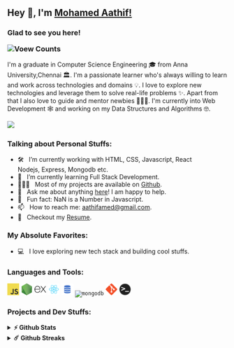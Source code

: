 ## Hey 👋, I'm [Mohamed Aathif!](https://github.com/Aathif-amed/)

<!-- [![Linkedin Badge](https://img.shields.io/badge/-LinkedIn-0e76a8?style=flat-square&logo=Linkedin&logoColor=white)](https://linkedin.com/in/Aathif-amed)
[![Website Badge](https://img.shields.io/badge/Website-3b5998?style=flat-square&logo=google-chrome&logoColor=white)](https://Aathif-amed.github.io/)
[![Twitter Badge](https://img.shields.io/badge/-Twitter-00acee?style=flat-square&logo=Twitter&logoColor=white)](https://twitter.com/Aathif-amed)
[![Instagram Badge](https://img.shields.io/badge/-Instagram-e4405f?style=flat-square&logo=Instagram&logoColor=white)](https://instagram.com/Aathif-amed/)
[![Telegram Badge](https://img.shields.io/badge/-Telegram-0088cc?style=flat-square&logo=Telegram&logoColor=white)](https://t.me/Aathif-amed) -->

### Glad to see you here! &nbsp; <p align="left"> <img src="https://komarev.com/ghpvc/?username=Aathif-amed&label=Profile%20views&color=0e75b6&style=flat" alt="Voew Counts"> </p>

I'm a graduate in Computer Science Engineering 🎓 from Anna University,Chennai 🏛. I'm a passionate learner who's always willing to learn and work across technologies and domains 💡. I love to explore new technologies and leverage them to solve real-life problems ✨. Apart from that I also love to guide and mentor newbies 👨🏻‍💻. I'm currently into Web Development 🕸️ and working on my Data Structures and Algorithms 🤓.





[![](https://gitwar.herokuapp.com/badge?username=Aathif-amed&label=Gitwar%20Profile%20Score&style=for-the-badge&color=0088cc)](https://gitwar.herokuapp.com/)



### Talking about Personal Stuffs:

- 🛠 &nbsp; I’m currently working with HTML, CSS, Javascript, React <br /> Nodejs, Express, Mongodb etc.
- 🚀 &nbsp; I’m currently learning Full Stack Development.
- 👨🏻‍💻 &nbsp; Most of my projects are available on [Github](https://github.com/Aathif-amed).
- 💬 &nbsp; Ask me about anything [here](https://github.com/Aathif-amed/Aathif/issues/2)! I am happy to help.
- 👾 &nbsp; Fun fact: NaN is a Number in Javascript.
- 📫 &nbsp; How to reach me: aathifamed@gmail.com.
- 📝 &nbsp; Checkout my [Resume](https://drive.google.com/file/d/1Tyb80B4JWgBuzYhJkLHuOrKuC9phmZTL/view?usp=sharing).

### My Absolute Favorites:

- 💻 &nbsp; I love exploring new tech stack and building cool stuffs.


### Languages and Tools:


<code><img height="27" src="https://raw.githubusercontent.com/github/explore/80688e429a7d4ef2fca1e82350fe8e3517d3494d/topics/javascript/javascript.png" alt="javascript"></code>
<code><img height="27" src="https://raw.githubusercontent.com/github/explore/80688e429a7d4ef2fca1e82350fe8e3517d3494d/topics/nodejs/nodejs.png" alt="nodejs"></code>
<code><img height="27" src="https://raw.githubusercontent.com/devicons/devicon/master/icons/express/express-original.svg" alt="expressjs"></code>
<code><img height="27" src="https://raw.githubusercontent.com/github/explore/80688e429a7d4ef2fca1e82350fe8e3517d3494d/topics/react/react.png" alt="react"></code>
<code><img height="27" src="https://raw.githubusercontent.com/github/explore/80688e429a7d4ef2fca1e82350fe8e3517d3494d/topics/sql/sql.png" alt="sql"></code>
<code><img height="27" src="https://encrypted-tbn0.gstatic.com/images?q=tbn%3AANd9GcSTTzPAw-55ssm1Im594xYZ9eRQu2JylrkYLg&usqp=CAU" alt="mongodb"></code>
<code><img height="27" src="https://raw.githubusercontent.com/devicons/devicon/master/icons/git/git-original.svg" alt="git"></code>
<code><img height="27" src="https://raw.githubusercontent.com/github/explore/80688e429a7d4ef2fca1e82350fe8e3517d3494d/topics/terminal/terminal.png" alt="terminal"></code>



### Projects and Dev Stuffs:

<details>	
  <summary><b>⚡ Github Stats</b></summary>

  <br />
  <img height="180em" src="https://github-readme-stats.vercel.app/api?username=Aathif-amed&show_icons=true&hide_border=true&&count_private=true&include_all_commits=true" />
  <img height="180em" src="https://github-readme-stats.vercel.app/api/top-langs/?username=Aathif-amed&exclude_repo=KNN-Image-Classification&show_icons=true&hide_border=true&layout=compact&langs_count=8"/>
</details>

<details>	
  <summary><b>☄️ Github Streaks</b></summary>

  <br />
  <img height="180em" src="https://github-readme-streak-stats.herokuapp.com/?user=Aathif-amed&hide_border=true" />
</details>


